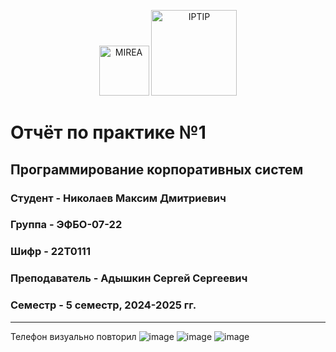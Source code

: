 <p align="center">
  <img src="https://www.mirea.ru/upload/medialibrary/c1a/MIREA_Gerb_Colour.jpg" alt="MIREA" width="80"/>
  <img src="https://www.mirea.ru/upload/medialibrary/26c/FTI_colour.jpg" alt="IPTIP" width="137"/> 
</p>

# Отчёт по практике №1

## Программирование корпоративных систем

### Студент - **Николаев Максим Дмитриевич**

### Группа - **ЭФБО-07-22**

### Шифр - **22Т0111**

### Преподаватель - **Адышкин Сергей Сергеевич**

### Семестр - 5 семестр, 2024-2025 гг.

---
Телефон визуально повторил
![image](https://github.com/user-attachments/assets/590401fe-a6af-46ea-9390-3f2e0a5d6bb0)
![image](https://github.com/user-attachments/assets/ab9d77e6-8984-47da-acd4-c3813972a575)
![image](https://github.com/user-attachments/assets/2db021aa-3e2d-4259-a5b8-4ab176c3db3a)

